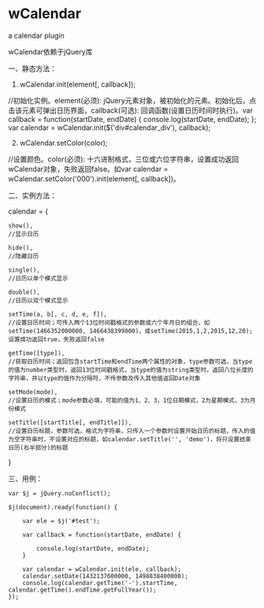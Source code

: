 # wCalendar
a calendar plugin

wCalendar依赖于jQuery库

一、静态方法：

1. wCalendar.init(element[, callback]);

//初始化实例。element(必须): jQuery元素对象，被初始化的元素。初始化后，点击该元素可弹出日历界面，callback(可选): 回调函数(设置日历时间时执行)。var callback = function(startDate, endDate) { console.log(startDate, endDate); }; var calendar = wCalendar.init($('div#calendar_div'), callback);

2. wCalendar.setColor(color);

//设置颜色。color(必须): 十六进制格式，三位或六位字符串，设置成功返回wCalendar对象，失败返回false。如var calendar = wCalendar.setColor('000').init(element[, callback])。

二、实例方法：

calendar = {

	show(),
	//显示日历
	
	hide(),
	//隐藏日历

	single(),
	//日历以单个模式显示

	double(),
	//日历以双个模式显示
	
	setTime(a, b[, c, d, e, f]),
	//设置日历时间；可传入两个13位时间戳格式的参数或六个年月日的组合，如setTime(1466352000000, 1466438399000)，或setTime(2015,1,2,2015,12,20);设置成功返回true，失败返回false

	getTime([type]),
	//获取日历时间；返回包含startTime和endTime两个属性的对象，type参数可选，当type的值为number类型时，返回13位时间戳格式，当type的值为string类型时，返回八位长度的字符串，并以type的值作为分隔符，不传参数及传入其他值返回Date对象
	
	setMode(mode),
	//设置日历的模式；mode参数必填，可能的值为1、2、3，1位日期模式，2为星期模式，3为月份模式
	
	setTitle([startTitle[, endTitle]]),
	//设置日历标题，参数可选，格式为字符串，只传入一个参数时设置开始日历的标题，传入的值为空字符串时，不设置对应的标题，如calendar.setTitle('', 'demo')，将只设置结束日历(右半部分)的标题
}

三、用例：

	var $j = jQuery.noConflict();

	$j(document).ready(function() {

		var ele = $j('#test');

		var callback = function(startDate, endDate) {

			console.log(startDate, endDate);
		}

		var calendar = wCalendar.init(ele, callback);
		calendar.setDate(1432137600000, 1498838400000);
		console.log(calendar.getTime('-').startTime, calendar.getTime().endTime.getFullYear());
	});